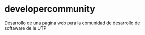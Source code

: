 # developercommunity
Desarrollo de una pagina web para la comunidad de desarrollo de softaware de le UTP
